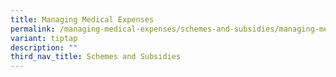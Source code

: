 ```yaml
---
title: Managing Medical Expenses
permalink: /managing-medical-expenses/schemes-and-subsidies/managing-medical-expenses/
variant: tiptap
description: ""
third_nav_title: Schemes and Subsidies
---
```

